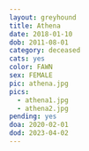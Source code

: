 ```yaml
---
layout: greyhound
title: Athena
date: 2018-01-10
dob: 2011-08-01
category: deceased
cats: yes
color: FAWN
sex: FEMALE
pic: athena.jpg
pics:
  - athena1.jpg
  - athena2.jpg
pending: yes
doa: 2020-02-01
dod: 2023-04-02
---
```


